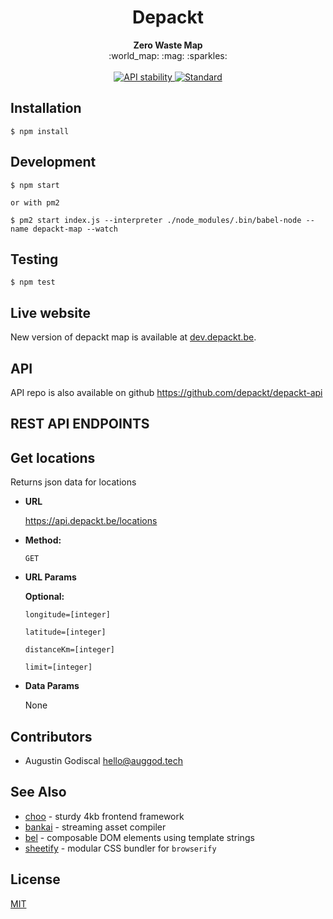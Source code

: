 <h1 align="center">Depackt</h1>

<div align="center">
  <strong>Zero Waste Map</strong>
</div>

<div align="center">
  :world_map: :mag: :sparkles:
</div>

<br />

<div align="center">
  <!-- Stability -->
  <a href="https://nodejs.org/api/documentation.html#documentation_stability_index">
    <img src="https://img.shields.io/badge/stability-experimental-orange.svg?style=flat-square"
      alt="API stability" />
  </a>
  <!-- Standard -->
  <a href="https://standardjs.com">
    <img src="https://img.shields.io/badge/code%20style-standard-brightgreen.svg?style=flat-square"
      alt="Standard" />
  </a>
</div>

## Installation

    $ npm install

## Development

    $ npm start

    or with pm2

    $ pm2 start index.js --interpreter ./node_modules/.bin/babel-node --name depackt-map --watch

## Testing

    $ npm test

## Live website

New version of depackt map is available at [dev.depackt.be](https://dev.depackt.be/).

## API

API repo is also available on github <https://github.com/depackt/depackt-api>

## REST API ENDPOINTS

**Get locations**
----
  Returns json data for locations 

* **URL**

  https://api.depackt.be/locations

* **Method:**

  `GET`
  
*  **URL Params**

   **Optional:**

   `longitude=[integer]`

   `latitude=[integer]`

   `distanceKm=[integer]`

   `limit=[integer]`

* **Data Params**

  None

## Contributors

- Augustin Godiscal <hello@auggod.tech>

## See Also
- [choo](https://github.com/choojs/choo) - sturdy 4kb frontend framework
- [bankai](https://github.com/yoshuawuyts/bankai) - streaming asset compiler
- [bel](https://github.com/shama/bel) - composable DOM elements using template
  strings
- [sheetify](https://github.com/stackcss/sheetify) - modular CSS bundler for
  `browserify`

## License
[MIT](https://tldrlegal.com/license/mit-license)
